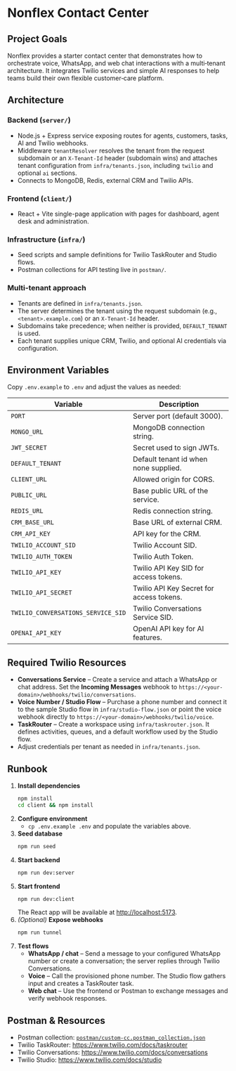 # Nonflex Contact Center

## Project Goals

Nonflex provides a starter contact center that demonstrates how to orchestrate
voice, WhatsApp, and web chat interactions with a multi‑tenant architecture.
It integrates Twilio services and simple AI responses to help teams build their
own flexible customer‑care platform.

## Architecture

### Backend (`server/`)
- Node.js + Express service exposing routes for agents, customers, tasks, AI and
  Twilio webhooks.
- Middleware `tenantResolver` resolves the tenant from the request subdomain or an `X-Tenant-Id` header (subdomain wins) and
  attaches tenant configuration from `infra/tenants.json`, including `twilio` and optional `ai` sections.
- Connects to MongoDB, Redis, external CRM and Twilio APIs.

### Frontend (`client/`)
- React + Vite single-page application with pages for dashboard, agent desk and
  administration.

### Infrastructure (`infra/`)
- Seed scripts and sample definitions for Twilio TaskRouter and Studio flows.
- Postman collections for API testing live in `postman/`.

### Multi-tenant approach
- Tenants are defined in `infra/tenants.json`.
- The server determines the tenant using the request subdomain (e.g., `<tenant>.example.com`) or an `X-Tenant-Id` header.
- Subdomains take precedence; when neither is provided, `DEFAULT_TENANT` is used.
- Each tenant supplies unique CRM, Twilio, and optional AI credentials via configuration.

## Environment Variables

Copy `.env.example` to `.env` and adjust the values as needed:

| Variable | Description |
| --- | --- |
| `PORT` | Server port (default 3000). |
| `MONGO_URL` | MongoDB connection string. |
| `JWT_SECRET` | Secret used to sign JWTs. |
| `DEFAULT_TENANT` | Default tenant id when none supplied. |
| `CLIENT_URL` | Allowed origin for CORS. |
| `PUBLIC_URL` | Base public URL of the service. |
| `REDIS_URL` | Redis connection string. |
| `CRM_BASE_URL` | Base URL of external CRM. |
| `CRM_API_KEY` | API key for the CRM. |
| `TWILIO_ACCOUNT_SID` | Twilio Account SID. |
| `TWILIO_AUTH_TOKEN` | Twilio Auth Token. |
| `TWILIO_API_KEY` | Twilio API Key SID for access tokens. |
| `TWILIO_API_SECRET` | Twilio API Key Secret for access tokens. |
| `TWILIO_CONVERSATIONS_SERVICE_SID` | Twilio Conversations Service SID. |
| `OPENAI_API_KEY` | OpenAI API key for AI features. |

## Required Twilio Resources

- **Conversations Service** – Create a service and attach a WhatsApp or chat
  address. Set the **Incoming Messages** webhook to
  `https://<your-domain>/webhooks/twilio/conversations`.
- **Voice Number / Studio Flow** – Purchase a phone number and connect it to the
  sample Studio flow in `infra/studio-flow.json` or point the voice webhook
  directly to `https://<your-domain>/webhooks/twilio/voice`.
- **TaskRouter** – Create a workspace using `infra/taskrouter.json`. It defines
  activities, queues, and a default workflow used by the Studio flow.
- Adjust credentials per tenant as needed in `infra/tenants.json`.

## Runbook

1. **Install dependencies**
   ```bash
   npm install
   cd client && npm install
   ```
2. **Configure environment**
   - `cp .env.example .env` and populate the variables above.
3. **Seed database**
   ```bash
   npm run seed
   ```
4. **Start backend**
   ```bash
   npm run dev:server
   ```
5. **Start frontend**
   ```bash
   npm run dev:client
   ```
   The React app will be available at <http://localhost:5173>.
6. *(Optional)* **Expose webhooks**
   ```bash
   npm run tunnel
   ```
7. **Test flows**
   - **WhatsApp / chat** – Send a message to your configured WhatsApp number or
     create a conversation; the server replies through Twilio Conversations.
   - **Voice** – Call the provisioned phone number. The Studio flow gathers
     input and creates a TaskRouter task.
   - **Web chat** – Use the frontend or Postman to exchange messages and verify
     webhook responses.

## Postman & Resources

- Postman collection:
  [`postman/custom-cc.postman_collection.json`](postman/custom-cc.postman_collection.json)
- Twilio TaskRouter: <https://www.twilio.com/docs/taskrouter>
- Twilio Conversations: <https://www.twilio.com/docs/conversations>
- Twilio Studio: <https://www.twilio.com/docs/studio>

